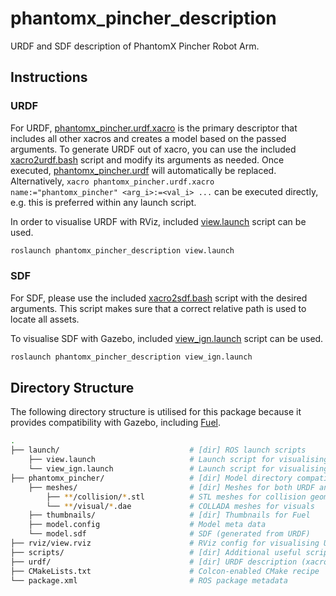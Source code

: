 # phantomx_pincher_description

URDF and SDF description of PhantomX Pincher Robot Arm.

<!-- <p align="left" float="middle">
  <img width="50.0%" src="phantomx_pincher/thumbnails/1.png"/>
  <em>Visualisation of PhantomX Pincher</em>
</p> -->

## Instructions

### URDF

For URDF, [phantomx_pincher.urdf.xacro](./urdf/phantomx_pincher.urdf.xacro) is the primary descriptor that includes all other xacros and creates a model based on the passed arguments. To generate URDF out of xacro, you can use the included [xacro2urdf.bash](./scripts/xacro2urdf.bash) script and modify its arguments as needed. Once executed, [phantomx_pincher.urdf](./urdf/phantomx_pincher.urdf) will automatically be replaced. Alternatively, `xacro phantomx_pincher.urdf.xacro name:="phantomx_pincher" <arg_i>:=<val_i> ...` can be executed directly, e.g. this is preferred within any launch script.

In order to visualise URDF with RViz, included [view.launch](./launch/view.launch) script can be used.

```bash
roslaunch phantomx_pincher_description view.launch
```

### SDF

For SDF, please use the included [xacro2sdf.bash](./scripts/xacro2sdf.bash) script with the desired arguments. This script makes sure that a correct relative path is used to locate all assets.

To visualise SDF with Gazebo, included [view_ign.launch](./launch/view_ign.launch) script can be used.

```bash
roslaunch phantomx_pincher_description view_ign.launch
```

## Directory Structure

The following directory structure is utilised for this package because it provides compatibility with Gazebo, including [Fuel](https://app.gazebosim.org).

```bash
.
├── launch/                             # [dir] ROS launch scripts
    ├── view.launch                     # Launch script for visualising URDF with RViz
    └── view_ign.launch                 # Launch script for visualising SDF with Gazebo
├── phantomx_pincher/                   # [dir] Model directory compatible with Fuel
    ├── meshes/                         # [dir] Meshes for both URDF and SDF
        ├── **/collision/*.stl          # STL meshes for collision geometry
        └── **/visual/*.dae             # COLLADA meshes for visuals
    ├── thumbnails/                     # [dir] Thumbnails for Fuel
    ├── model.config                    # Model meta data
    └── model.sdf                       # SDF (generated from URDF)
├── rviz/view.rviz                      # RViz config for visualising URDF
├── scripts/                            # [dir] Additional useful scripts
├── urdf/                               # [dir] URDF description (xacros)
├── CMakeLists.txt                      # Colcon-enabled CMake recipe
└── package.xml                         # ROS package metadata
```
